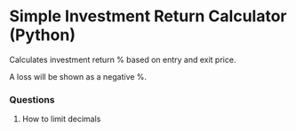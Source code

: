 # Simple Investment Return Calculator (Python)

Calculates investment return % based on entry and exit price.

A loss will be shown as a negative %.

### Questions

1. How to limit decimals